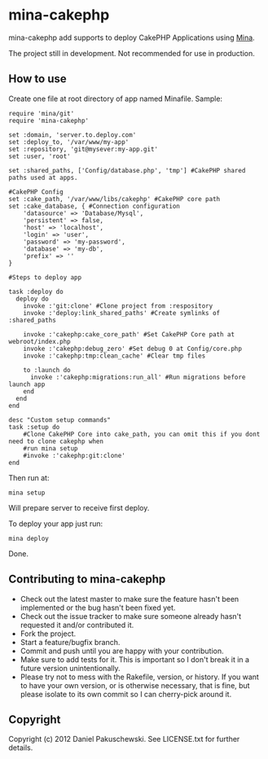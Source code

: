 # mina-cakephp

mina-cakephp add supports to deploy CakePHP Applications using [Mina](http://nadarei.co/mina).

The project still in development. Not recommended for use in production.

## How to use

Create one file at root directory of app named Minafile. Sample:

	require 'mina/git'
	require 'mina-cakephp'

	set :domain, 'server.to.deploy.com' 
	set :deploy_to, '/var/www/my-app'
	set :repository, 'git@mysever:my-app.git'
	set :user, 'root'

	set :shared_paths, ['Config/database.php', 'tmp'] #CakePHP shared paths used at apps.

	#CakePHP Config
	set :cake_path, '/var/www/libs/cakephp' #CakePHP core path
	set :cake_database, { #Connection configuration
		'datasource' => 'Database/Mysql',
		'persistent' => false,
		'host' => 'localhost',
		'login' => 'user',
		'password' => 'my-password',
		'database' => 'my-db',
		'prefix' => ''
	}

	#Steps to deploy app

	task :deploy do
	  deploy do
	    invoke :'git:clone' #Clone project from :respository
	    invoke :'deploy:link_shared_paths' #Create symlinks of :shared_paths
	    
	    invoke :'cakephp:cake_core_path' #Set CakePHP Core path at webroot/index.php
	    invoke :'cakephp:debug_zero' #Set debug 0 at Config/core.php
	    invoke :'cakephp:tmp:clean_cache' #Clear tmp files

	    to :launch do
	      invoke :'cakephp:migrations:run_all' #Run migrations before launch app
	    end
	  end
	end

	desc "Custom setup commands"
	task :setup do
	    #Clone CakePHP Core into cake_path, you can omit this if you dont need to clone cakephp when 
	    #run mina setup
	    #invoke :'cakephp:git:clone'
	end

Then run at:
	
	mina setup

Will prepare server to receive first deploy.

To deploy your app just run:

	mina deploy

Done.

## Contributing to mina-cakephp
 
* Check out the latest master to make sure the feature hasn't been implemented or the bug hasn't been fixed yet.
* Check out the issue tracker to make sure someone already hasn't requested it and/or contributed it.
* Fork the project.
* Start a feature/bugfix branch.
* Commit and push until you are happy with your contribution.
* Make sure to add tests for it. This is important so I don't break it in a future version unintentionally.
* Please try not to mess with the Rakefile, version, or history. If you want to have your own version, or is otherwise necessary, that is fine, but please isolate to its own commit so I can cherry-pick around it.

## Copyright

Copyright (c) 2012 Daniel Pakuschewski. See LICENSE.txt for
further details.